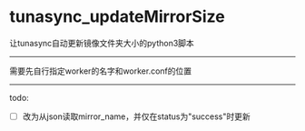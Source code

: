 # tunasync_updateMirrorSize
让tunasync自动更新镜像文件夹大小的python3脚本

------

需要先自行指定worker的名字和worker.conf的位置

------
todo:

- [ ] 改为从json读取mirror_name，并仅在status为"success"时更新
